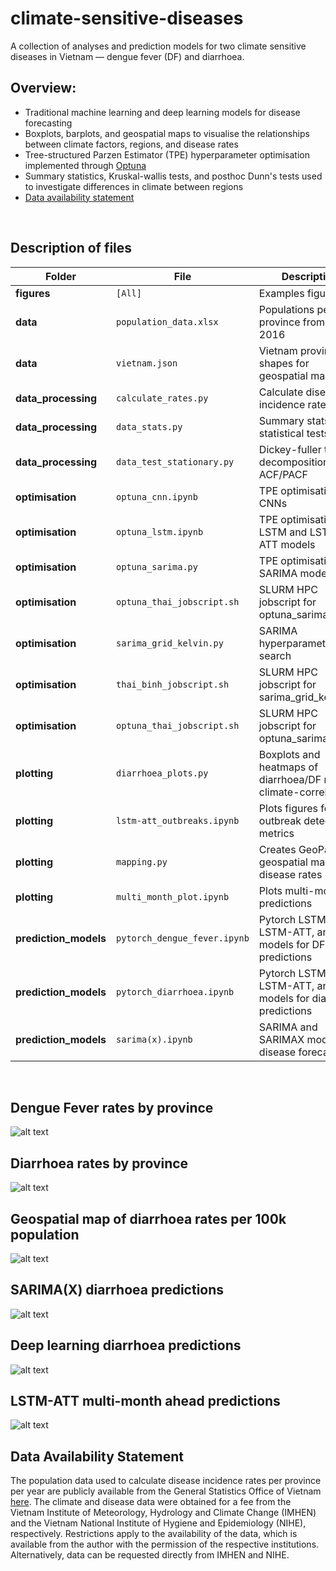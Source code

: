 # climate-sensitive-diseases

A collection of analyses and prediction models for two climate sensitive diseases in Vietnam — dengue fever (DF) and diarrhoea.
<br />

## Overview:
 - Traditional machine learning and deep learning models for disease forecasting
 - Boxplots, barplots, and geospatial maps to visualise the relationships between climate factors, regions, and disease rates
 - Tree-structured Parzen Estimator (TPE) hyperparameter optimisation implemented through [Optuna](https://github.com/optuna/optuna)
 - Summary statistics, Kruskal-wallis tests, and posthoc Dunn's tests used to investigate differences in climate between regions
 - [Data availability statement](#data-availability-statement)
<br />

## Description of files
| Folder                     | File                          | Description                                                        |
| -------------------------- | ----------------------------- | ------------------------------------------------------------------ |
| **figures**                | `[All]`                       | Examples figures                                                   |
| **data**                   | `population_data.xlsx`        | Populations per province from 1997–2016                            |
| **data**                   | `vietnam.json`                | Vietnam province shapes for geospatial mapping                     |
| **data_processing**        | `calculate_rates.py`          | Calculate disease incidence rates                                  |
| **data_processing**        | `data_stats.py`               | Summary stats and statistical tests                                |
| **data_processing**        | `data_test_stationary.py`     | Dickey-fuller test, decomposition, ACF/PACF                        |
| **optimisation**           | `optuna_cnn.ipynb`            | TPE optimisation of CNNs                                           |
| **optimisation**           | `optuna_lstm.ipynb`           | TPE optimisation of LSTM and LSTM-ATT models                       |
| **optimisation**           | `optuna_sarima.py`            | TPE optimisation of SARIMA models                                  | 
| **optimisation**           | `optuna_thai_jobscript.sh`    | SLURM HPC jobscript for optuna_sarima.py                           |
| **optimisation**           | `sarima_grid_kelvin.py`       | SARIMA hyperparameter grid search                                  |
| **optimisation**           | `thai_binh_jobscript.sh`      | SLURM HPC jobscript for sarima_grid_kelvin.py                      |
| **optimisation**           | `optuna_thai_jobscript.sh`    | SLURM HPC jobscript for optuna_sarima.py                           |
| **plotting**               | `diarrhoea_plots.py`          | Boxplots and heatmaps of diarrhoea/DF rates & climate-correlations |
| **plotting**               | `lstm-att_outbreaks.ipynb`    | Plots figures for outbreak detection metrics                       |
| **plotting**               | `mapping.py`                  | Creates GeoPandas geospatial maps of disease rates                 |
| **plotting**               | `multi_month_plot.ipynb`      | Plots multi-month predictions                                      |
| **prediction_models**      | `pytorch_dengue_fever.ipynb`  | Pytorch LSTM, LSTM-ATT, and CNN models for DF predictions          |
| **prediction_models**      | `pytorch_diarrhoea.ipynb`     | Pytorch LSTM, LSTM-ATT, and CNN models for diarrhoea predictions   |
| **prediction_models**      | `sarima(x).ipynb`             | SARIMA and SARIMAX models for disease forecasting                  |
<br />

## Dengue Fever rates by province
![alt text](https://github.com/mullach/climate-sensitive-diseases/blob/main/Figures/diarrhoea_rates_by_province.png?raw=true)
<br />

## Diarrhoea rates by province
![alt text](https://github.com/mullach/climate-sensitive-diseases/blob/main/Figures/diarrhoea_rates_by_province.png?raw=true)
<br />

## Geospatial map of diarrhoea rates per 100k population
![alt text](https://github.com/mullach/climate-sensitive-diseases/blob/main/Figures/disease_maps.svg?raw=true)
<br />

## SARIMA(X) diarrhoea predictions
![alt text](https://github.com/mullach/climate-sensitive-diseases/blob/main/Figures/sarimax_diarrhoea_pred.png?raw=true)
<br />

## Deep learning diarrhoea predictions
![alt text](https://github.com/mullach/climate-sensitive-diseases/blob/main/Figures/pytorch_diarrhoea_pred.png?raw=true)
<br />

## LSTM-ATT multi-month ahead predictions
![alt text](https://github.com/mullach/climate-sensitive-diseases/blob/main/Figures/multi-month_lstm-att.png?raw=true)
<br />

## Data Availability Statement
The population data used to calculate disease incidence rates per province per year are publicly available from the General Statistics Office of Vietnam [here](https://www.gso.gov.vn/en/population/). The climate and disease data were obtained for a fee from the Vietnam Institute of Meteorology, Hydrology and Climate Change (IMHEN) and the Vietnam National Institute of Hygiene and Epidemiology (NIHE), respectively. Restrictions apply to the availability of the data, which is available from the author with the permission of the respective institutions. Alternatively, data can be requested directly from IMHEN and NIHE.
